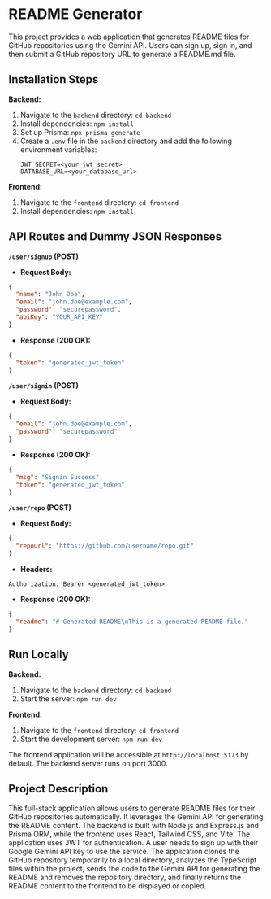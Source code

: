 # README Generator

This project provides a web application that generates README files for GitHub repositories using the Gemini API.  Users can sign up, sign in, and then submit a GitHub repository URL to generate a README.md file.


## Installation Steps

**Backend:**

1. Navigate to the `backend` directory: `cd backend`
2. Install dependencies: `npm install`
3. Set up Prisma: `npx prisma generate`
4. Create a `.env` file in the `backend` directory and add the following environment variables:
    ```
    JWT_SECRET=<your_jwt_secret> 
    DATABASE_URL=<your_database_url>
    ```

**Frontend:**

1. Navigate to the `frontend` directory: `cd frontend`
2. Install dependencies: `npm install`


## API Routes and Dummy JSON Responses

**`/user/signup` (POST)**

* **Request Body:**
```json
{
  "name": "John Doe",
  "email": "john.doe@example.com",
  "password": "securepassword",
  "apiKey": "YOUR_API_KEY"
}
```

* **Response (200 OK):**
```json
{
  "token": "generated_jwt_token"
}
```

**`/user/signin` (POST)**

* **Request Body:**
```json
{
  "email": "john.doe@example.com",
  "password": "securepassword"
}
```

* **Response (200 OK):**
```json
{
  "msg": "Signin Success",
  "token": "generated_jwt_token"
}
```

**`/user/repo` (POST)**

* **Request Body:**
```json
{
  "repourl": "https://github.com/username/repo.git"
}
```
* **Headers:**
```
Authorization: Bearer <generated_jwt_token>
```

* **Response (200 OK):**
```json
{
  "readme": "# Generated README\nThis is a generated README file." 
}
```


## Run Locally

**Backend:**

1.  Navigate to the `backend` directory: `cd backend`
2.  Start the server: `npm run dev`

**Frontend:**

1. Navigate to the `frontend` directory: `cd frontend`
2. Start the development server: `npm run dev`

The frontend application will be accessible at `http://localhost:5173` by default.  The backend server runs on port 3000.


## Project Description

This full-stack application allows users to generate README files for their GitHub repositories automatically. It leverages the Gemini API for generating the README content. The backend is built with Node.js and Express.js and Prisma ORM, while the frontend uses React, Tailwind CSS, and Vite.  The application uses JWT for authentication.  A user needs to sign up with their Google Gemini API key to use the service.  The application clones the GitHub repository temporarily to a local directory, analyzes the TypeScript files within the project, sends the code to the Gemini API for generating the README and removes the repository directory, and finally returns the README content to the frontend to be displayed or copied.

